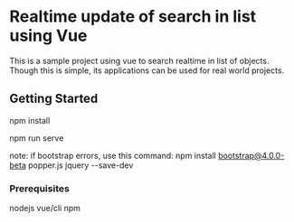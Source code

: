 # Realtime update of search in list using Vue

This is a sample project using vue to search realtime in list of objects. Though this is simple,
its applications can be used for real world projects.

## Getting Started

npm install

npm run serve

note: if bootstrap errors, use this command:  npm install bootstrap@4.0.0-beta popper.js jquery --save-dev

### Prerequisites

nodejs
vue/cli 
npm
